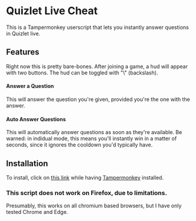 # Quizlet Live Cheat

This is a Tampermonkey userscript that lets you instantly answer questions in Quizlet live.

## Features

Right now this is pretty bare-bones. After joining a game, a hud will appear with two buttons. The hud can be toggled with "\\" (backslash).

#### Answer a Question

This will answer the question you're given, provided you're the one with the answer.

#### Auto Answer Questions

This will automatically answer questions as soon as they're available. Be warned: in indidual mode, this means you'll instantly win in a matter of seconds, since it ignores the cooldown you'd typically have.

## Installation

To install, click on [this link](https://raw.githubusercontent.com/TheLazySquid/QuizletLiveCheat/main/build/bundle.user.js) while having [Tampermonkey](https://tampermonkey.net) installed.

### This script does not work on Firefox, due to limitations.

Presumably, this works on all chromium based browsers, but I have only tested Chrome and Edge.